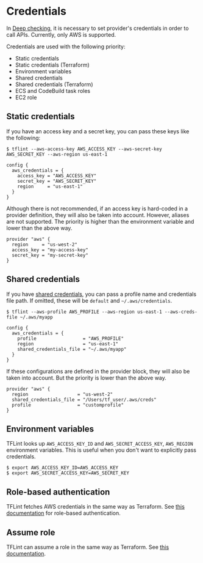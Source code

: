# Credentials

In [Deep checking](advanced.md#deep-checking), it is necessary to set provider's credentials in order to call APIs. Currently, only AWS is supported.

Credentials are used with the following priority:

- Static credentials
- Static credentials (Terraform)
- Environment variables
- Shared credentials
- Shared credentials (Terraform)
- ECS and CodeBuild task roles
- EC2 role

## Static credentials

If you have an access key and a secret key, you can pass these keys like the following:

```
$ tflint --aws-access-key AWS_ACCESS_KEY --aws-secret-key AWS_SECRET_KEY --aws-region us-east-1
```

```hcl
config {
  aws_credentials = {
    access_key = "AWS_ACCESS_KEY"
    secret_key = "AWS_SECRET_KEY"
    region     = "us-east-1"
  }
}
```

Although there is not recommended, if an access key is hard-coded in a provider definition, they will also be taken into account. However, aliases are not supported. The priority is higher than the environment variable and lower than the above way.

```hcl
provider "aws" {
  region     = "us-west-2"
  access_key = "my-access-key"
  secret_key = "my-secret-key"
}
```

## Shared credentials

If you have [shared credentials](https://aws.amazon.com/jp/blogs/security/a-new-and-standardized-way-to-manage-credentials-in-the-aws-sdks/), you can pass a profile name and credentials file path. If omitted, these will be `default` and `~/.aws/credentials`.

```
$ tflint --aws-profile AWS_PROFILE --aws-region us-east-1 --aws-creds-file ~/.aws/myapp
```

```hcl
config {
  aws_credentials = {
    profile                 = "AWS_PROFILE"
    region                  = "us-east-1"
    shared_credentials_file = "~/.aws/myapp"
  }
}
```

If these configurations are defined in the provider block, they will also be taken into account. But the priority is lower than the above way.

```hcl
provider "aws" {
  region                  = "us-west-2"
  shared_credentials_file = "/Users/tf_user/.aws/creds"
  profile                 = "customprofile"
}
```

## Environment variables

TFLint looks up `AWS_ACCESS_KEY_ID` and `AWS_SECRET_ACCESS_KEY`, `AWS_REGION` environment variables. This is useful when you don't want to explicitly pass credentials.

```
$ export AWS_ACCESS_KEY_ID=AWS_ACCESS_KEY
$ export AWS_SECRET_ACCESS_KEY=AWS_SECRET_KEY
```

## Role-based authentication

TFLint fetches AWS credentials in the same way as Terraform. See [this documentation](https://www.terraform.io/docs/providers/aws/index.html#ecs-and-codebuild-task-roles) for role-based authentication.

## Assume role

TFLint can assume a role in the same way as Terraform. See [this documentation](https://www.terraform.io/docs/providers/aws/index.html#assume-role).
